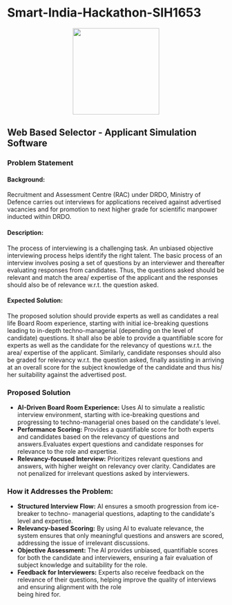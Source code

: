 # Smart-India-Hackathon-SIH1653
<div align="center">
  <img height="200" src="https://www.sih.gov.in/img1/logo/SIH_logo_2024_horizontal.png"  />
</div>

###
## Web Based Selector - Applicant Simulation Software
### Problem Statement
  #### Background: 
  Recruitment and Assessment Centre (RAC) under DRDO, Ministry of Defence carries out interviews for applications received against advertised vacancies and for promotion to next    higher grade for scientific manpower inducted within DRDO. 
  #### Description: 
  The process of interviewing is a challenging task. An unbiased objective interviewing process helps identify the right talent. The basic process of an interview involves posing   a set of questions by an interviewer and thereafter evaluating responses from candidates. Thus, the questions asked should be relevant and match the area/ expertise of the        applicant and the responses should also be of relevance w.r.t. the question asked. 
  #### Expected Solution: 
  The proposed solution should provide experts as well as candidates a real    life Board Room experience, starting with initial ice-breaking questions leading to in-depth techno-managerial (depending on the level of candidate) questions. It shall also be   able to provide a quantifiable score for experts as well as the candidate for the relevancy of questions w.r.t. the area/ expertise of the applicant. Similarly, candidate         responses should also be graded for relevancy w.r.t. the question asked, finally assisting in arriving at an overall score for the subject knowledge of the candidate and thus     his/ her suitability against the advertised post.
### Proposed Solution
  - **AI-Driven Board Room Experience:**
    Uses AI to simulate a realistic interview environment, starting with ice-breaking questions
    and progressing to techno-managerial ones based on the candidate's level.
  - **Performance Scoring:**
    Provides a quantifiable score for both experts and candidates based on the relevancy of
    questions and answers.Evaluates expert questions and candidate responses for relevance to the role and expertise.
  - **Relevancy-focused Interview:**
    Prioritizes relevant questions and answers, with higher weight on relevancy over clarity.
    Candidates are not penalized for irrelevant questions asked by interviewers.
### How it Addresses the Problem:
  - **Structured Interview Flow:** AI ensures a smooth progression from ice-breaker to techno-
    managerial questions, adapting to the candidate's level and expertise.
  - **Relevancy-based Scoring:** By using AI to evaluate relevance, the system ensures that only
    meaningful questions and answers are scored, addressing the issue of irrelevant
    discussions.
  - **Objective Assessment:** The AI provides unbiased, quantifiable scores for both the
    candidate and interviewers, ensuring a fair evaluation of subject knowledge and suitability
    for the role.
  - **Feedback for Interviewers:** Experts also receive feedback on the relevance of their
    questions, helping improve the quality of interviews and ensuring alignment with the role  
    being hired for.
